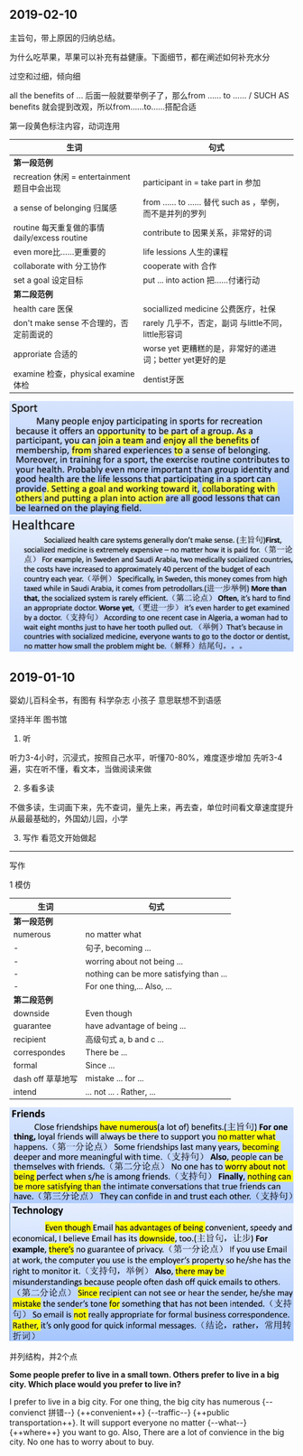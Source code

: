 ## 2019-02-10

主旨句，带上原因的归纳总结。

为什么吃苹果，苹果可以补充有益健康。下面细节，都在阐述如何补充水分

过空和过细，倾向细

all the benefits of ... 后面一般就要举例子了，那么from …… to …… / SUCH AS
benefits 就会提到改观，所以from……to……搭配合适

第一段黄色标注内容，动词连用

生词 |  句式 
------------ | -------------
**第一段范例** |
recreation 休闲 = entertainment 题目中会出现 | participant in = take part in 参加
a sense of belonging 归属感 | from …… to …… 替代 such as ，举例，而不是并列的罗列
routine 每天重复做的事情 daily/excess routine | contribute to 因果关系，非常好的词
even more比……更重要的 | life lessions 人生的课程
collaborate with 分工协作 | cooperate with 合作
set a goal 设定目标 | put ... into action 把……付诸行动
**第二段范例** |
health care 医保 | sociallized medicine 公费医疗，社保
don't make sense 不合理的，否定前面说的 | rarely 几乎不，否定，副词 与little不同，little形容词
approriate 合适的 | worse yet 更糟糕的是，非常好的递进词；better yet更好的是
examine 检查，physical examine 体检 | dentist牙医

![instance](../images/WechatIMG23.jpeg)
![instance](../images/WechatIMG24.jpeg)

## 2019-01-10

婴幼儿百科全书，有图有
科学杂志 小孩子
意思联想不到语感

坚持半年
图书馆

1. 听

听力3-4小时，沉浸式，按照自己水平，听懂70-80%，难度逐步增加
先听3-4遍，实在听不懂，看文本，当做阅读来做

2. 多看多读

不做多读，生词画下来，先不查词，量先上来，再去查，单位时间看文章速度提升
从最最基础的，外国幼儿园，小学

3. 写作
看范文开始做起


----

写作

1 模仿

生词 |  句式 
------------ | -------------
**第一段范例** |
numerous | no matter what
-| 句子, becoming ...
-| worring about not being ...
-| nothing can be more satisfying than ...
-| For one thing,... Also, ...
**第二段范例** | 
downside | Even though
guarantee | have advantage of being ...
recipient | 高级句式 a, b and c ...
correspondes | There be ...
formal | Since ...
dash off 草草地写 | mistake ... for ...
intend | ... not ... . Rather, ...

![instance](../images/IMG_3898.JPG)

并列结构，并2个点

**Some people prefer to live in a small town. Others prefer to live in a big city. Which place would you prefer to live in?**

I prefer to live in a big city. For one thing, the big city has numerous {--convienct 拼错--} {++convenient++} {--traffic--} {++public transportation++}. It will support everyone no matter {--what--} {++where++} you want to go. Also, There are a lot of convience in the big city. No one has to worry about to buy.
